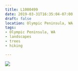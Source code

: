 ```yaml
---
title: L1000499
date: 2019-03-31T16:35:04-07:00
draft: false
location: Olympic Peninsula, WA
tags:
- Olympic Peninsula, WA
- landscapes
- trees
- hiking

---
```

![](https://d17enza3bfujl8.cloudfront.net/L1000499.jpg)
